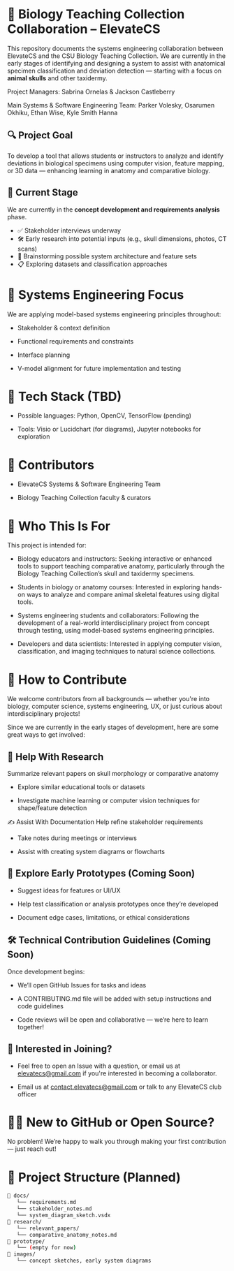 # 🧠 Biology Teaching Collection Collaboration – ElevateCS

This repository documents the systems engineering collaboration between ElevateCS and the CSU Biology Teaching Collection. We are currently in the early stages of identifying and designing a system to assist with anatomical specimen classification and deviation detection — starting with a focus on **animal skulls** and other taxidermy.

Project Managers: Sabrina Ornelas & Jackson Castleberry

Main Systems & Software Engineering Team: Parker Volesky, Osarumen Okhiku, Ethan Wise, Kyle Smith Hanna

## 🔍 Project Goal

To develop a tool that allows students or instructors to analyze and identify deviations in biological specimens using computer vision, feature mapping, or 3D data — enhancing learning in anatomy and comparative biology.

## 🧩 Current Stage

We are currently in the **concept development and requirements analysis** phase.

- ✅ Stakeholder interviews underway
- 🛠️ Early research into potential inputs (e.g., skull dimensions, photos, CT scans)
- 🧠 Brainstorming possible system architecture and feature sets
- 📋 Exploring datasets and classification approaches

# 🧠 Systems Engineering Focus
We are applying model-based systems engineering principles throughout:

- Stakeholder & context definition

- Functional requirements and constraints

- Interface planning

- V-model alignment for future implementation and testing

# 🧪 Tech Stack (TBD)
- Possible languages: Python, OpenCV, TensorFlow (pending)

- Tools: Visio or Lucidchart (for diagrams), Jupyter notebooks for exploration

# 🤝 Contributors
- ElevateCS Systems & Software Engineering Team

- Biology Teaching Collection faculty & curators

# 🎯 Who This Is For
This project is intended for:

- Biology educators and instructors:
Seeking interactive or enhanced tools to support teaching comparative anatomy, particularly through the Biology Teaching Collection’s skull and taxidermy specimens.

- Students in biology or anatomy courses:
Interested in exploring hands-on ways to analyze and compare animal skeletal features using digital tools.

- Systems engineering students and collaborators:
Following the development of a real-world interdisciplinary project from concept through testing, using model-based systems engineering principles.

- Developers and data scientists:
Interested in applying computer vision, classification, and imaging techniques to natural science collections.

# 🤝 How to Contribute
We welcome contributors from all backgrounds — whether you're into biology, computer science, systems engineering, UX, or just curious about interdisciplinary projects!
 
Since we are currently in the early stages of development, here are some great ways to get involved:

## 🧠  Help With Research 
Summarize relevant papers on skull morphology or comparative anatomy

- Explore similar educational tools or datasets

- Investigate machine learning or computer vision techniques for shape/feature detection

✍️ Assist With Documentation
Help refine stakeholder requirements

- Take notes during meetings or interviews

- Assist with creating system diagrams or flowcharts

## 🧪 Explore Early Prototypes (Coming Soon)
- Suggest ideas for features or UI/UX

- Help test classification or analysis prototypes once they’re developed

- Document edge cases, limitations, or ethical considerations

## 🛠️ Technical Contribution Guidelines (Coming Soon)
Once development begins:

- We’ll open GitHub Issues for tasks and ideas

- A CONTRIBUTING.md file will be added with setup instructions and code guidelines

- Code reviews will be open and collaborative — we’re here to learn together!

## 💬 Interested in Joining?
- Feel free to open an Issue with a question, or email us at elevatecs@gmail.com if you're interested in becoming a collaborator.

- Email us at contact.elevatecs@gmail.com or talk to any ElevateCS club officer

# 🧑‍🎓 New to GitHub or Open Source?
No problem! We’re happy to walk you through making your first contribution — just reach out!

# 📁 Project Structure (Planned)

```bash
📁 docs/
   └── requirements.md
   └── stakeholder_notes.md
   └── system_diagram_sketch.vsdx
📁 research/
   └── relevant_papers/
   └── comparative_anatomy_notes.md
📁 prototype/
   └── (empty for now)
📁 images/
   └── concept sketches, early system diagrams

